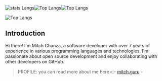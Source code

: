 <div style="display: flex;">

  <img src="https://github-readme-stats-ten-rust-77.vercel.app/api?username=mitch1009&show=reviews,discussions_started,discussions_answered,prs_merged,prs_merged_percentage" alt="stats Langs" />
  <img src="https://github-readme-stats-ten-rust-77.vercel.app/api/top-langs/?username=mitch1009&hide_progress=false" alt="Top Langs" />
  <img src="https://github-readme-stats-ten-rust-77.vercel.app/api/pin/?username=mitch1009&repo=config" alt="Top Langs" />
</div>

![Top Langs](https://github-readme-stats-ten-rust-77.vercel.app/api/top-langs/?username=anuraghazra&langs_count=6)



## Introduction
Hi there! I'm Mitch Chanza, a software developer with over 7 years of experience in various programming languages and technologies. I'm passionate about open source development and enjoy collaborating with other developers on GitHub.
> PROFILE: you can read more about me here 👉 [mitch.guru](https://mitch.guru) - 
